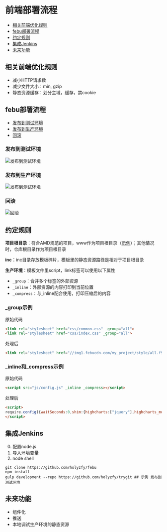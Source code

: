 # 前端部署流程

* [相关前端优化规则](#相关前端优化规则)
* [febu部署流程](#febu部署流程)
* [约定规则](#约定规则)
* [集成Jenkins](#集成Jenkins)
* [未来功能](#未来功能)

## 相关前端优化规则

* 减小HTTP请求数
* 减少文件大小：min, gzip
* 静态资源缓存：划分主域，缓存，禁cookie

## febu部署流程

* [发布到测试环境](#发布到测试环境)
* [发布到生产环境](#发布到生产环境)
* [回滚](#回滚)

### 发布到测试环境
![发布到测试环境](https://cdn.rawgit.com/holyzfy/febu/master/docs/development.svg)

### 发布到生产环境
![发布到测试环境](https://cdn.rawgit.com/holyzfy/febu/master/docs/production.svg)

### 回滚
![回滚](https://cdn.rawgit.com/holyzfy/febu/master/docs/rollback.svg)

## 约定规则
**项目根目录**：符合AMD规范的项目，www作为项目根目录（[示例](https://github.com/requirejs/example-multipage)）；其他情况时，仓库根目录作为项目根目录

**inc**：inc目录存放模板碎片，模板里的静态资源路径是相对于项目根目录

**生产环境**：模板文件里script，link标签可以使用以下属性
* `_group`：合并多个标签的外部资源
* `_inline`：外部资源的内容打印到当前位置
* `_compress`：与_inline配合使用，打印压缩后的内容

### _group示例
原始代码
```html
<link rel="stylesheet" href="css/common.css" _group="all">
<link rel="stylesheet" href="css/index.css" _group="all">
```
处理后
```html
<link rel="stylesheet" href="//img1.febucdn.com/my_project/style/all.f9e3196e67.css">
```
### _inline和_compress示例
原始代码
```html
<script src="js/config.js" _inline _compress></script>
```
处理后
```html
<script>
require.config({waitSeconds:0,shim:{highcharts:["jquery"],highcharts_more:["highcharts"],url:{exports:"url"},"jquery.pagination":["jquery"],"jquery.event.drag":["jquery"],"jquery.validate":["jquery"],"jquery.validate_common":["jquery.validate"]},paths:{arttemplate:"//img1.febucdn.com/f2e/my_project/js/arttemplate-404a5647dd",common:"//img1.febucdn.com/f2e/my_project/js/common-77fc0b9010",detail:"//img1.febucdn.com/f2e/my_project/js/detail-35cbe12497"}});
</script>
```

## 集成Jenkins

0. 配置node.js
0. 导入环境变量
0. node shell
```markup
git clone https://github.com/holyzfy/febu
npm install
gulp development --repo https://github.com/holyzfy/trygit ## 示例 发布到测试环境
```

## 未来功能

* 组件化
* 推送
* 本地调试生产环境的静态资源